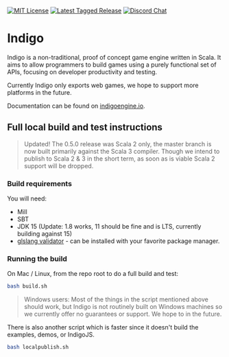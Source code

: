 [![MIT License](https://img.shields.io/github/license/PurpleKingdomGames/indigo?color=indigo)](https://github.com/tterb/atomic-design-ui/blob/master/LICENSEs)
[![Latest Tagged Release](https://img.shields.io/badge/dynamic/json?color=purple&label=latest%20release&query=%24%5B0%5D.name&url=https%3A%2F%2Fapi.github.com%2Frepos%2FPurpleKingdomGames%2Findigo%2Ftags)](https://github.com/PurpleKingdomGames/indigo/releases)
[![Discord Chat](https://img.shields.io/discord/716435281208672356?color=blue&label=discord)](https://discord.com/channels/716435281208672356)

# Indigo

Indigo is a non-traditional, proof of concept game engine written in Scala. It aims to allow programmers to build games using a purely functional set of APIs, focusing on developer productivity and testing.

Currently Indigo only exports web games, we hope to support more platforms in the future.

Documentation can be found on [indigoengine.io](https://indigoengine.io).

## Full local build and test instructions

> Updated! The 0.5.0 release was Scala 2 only, the master branch is now built primarily against the Scala 3 compiler. Though we intend to publish to Scala 2 & 3 in the short term, as soon as is viable Scala 2 support will be dropped.

### Build requirements

You will need:

- Mill
- SBT
- JDK 15 (Update: 1.8 works, 11 should be fine and is LTS, currently building against 15)
- [glslang validator](https://github.com/KhronosGroup/glslang) - can be installed with your favorite package manager.

### Running the build

On Mac / Linux, from the repo root to do a full build and test:

```bash
bash build.sh
```

> Windows users: Most of the things in the script mentioned above should work, but Indigo is not routinely built on Windows machines so we currently offer no guarantees or support. We hope to in the future.

There is also another script which is faster since it doesn't build the examples, demos, or IndigoJS.

```bash
bash localpublish.sh
```

